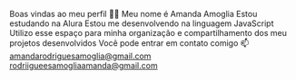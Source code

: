Boas vindas ao meu perfil 💙💙
Meu nome é Amanda Amoglia
Estou estudando na Alura
Estou me desenvolvendo na linguagem JavaScript
Utilizo esse espaço para minha organização e compartilhamento dos meu projetos desenvolvidos
Você pode entrar em contato comigo 📫
amandarodriguesamoglia@gmail.com
rodriigueesamogliaamanda@gmail.com
